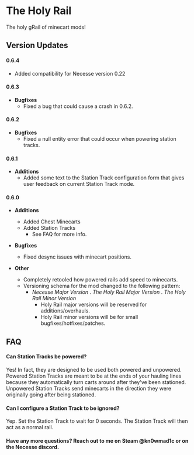 
# The Holy Rail

The holy gRail of minecart mods!

## Version Updates

#### 0.6.4
- Added compatibility for Necesse version 0.22

#### 0.6.3
- **Bugfixes**
    - Fixed a bug that could cause a crash in 0.6.2.
    
#### 0.6.2
- **Bugfixes**
    - Fixed a null entity error that could occur when powering station tracks.
    
#### 0.6.1
- **Additions**
    - Added some text to the Station Track configuration form that gives user feedback on current Station Track mode.

#### 0.6.0
- **Additions**
    - Added Chest Minecarts
    - Added Station Tracks
        - See FAQ for more info.

- **Bugfixes**
    - Fixed desync issues with minecart positions.

- **Other**
    - Completely retooled how powered rails add speed to minecarts.
    - Versioning schema for the mod changed to the following pattern:
        - *Necesse Major Version* . *The Holy Rail Major Version* . *The Holy Rail Minor Version*
            - Holy Rail major versions will be reserved for additions/overhauls.
            - Holy Rail minor versions will be for small bugfixes/hotfixes/patches.

## FAQ

#### Can Station Tracks be powered?

Yes! In fact, they are designed to be used both powered and unpowered.  Powered Station Tracks are meant to be at the ends of your hauling lines because they automatically turn carts around after they've been stationed.  Unpowered Station Tracks send minecarts in the direction they were originally going after being stationed.

#### Can I configure a Station Track to be ignored?

Yep. Set the Station Track to wait for 0 seconds. The Station Track will then act as a normal rail.

#### Have any more questions?  Reach out to me on Steam @kn0wmad1c or on the Necesse discord.
